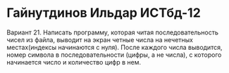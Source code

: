 # Гайнутдинов Ильдар ИСТбд-12
Вариант 21. Написать программу, которая читая последовательность чисел из файла, выводит на экран четные числа на нечетных местах(индексы начинаются с нуля). После каждого числа выводится, номер символа в последовательности (цифры, а не числа), с которого начинается число и количество цифр в нем.
